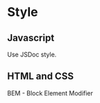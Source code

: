 Style
=====

Javascript
----------
Use JSDoc style.

HTML and CSS
------------
BEM - Block Element Modifier